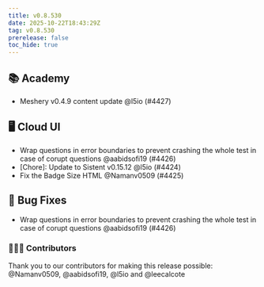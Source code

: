 ```yaml
---
title: v0.8.530
date: 2025-10-22T18:43:29Z
tag: v0.8.530
prerelease: false
toc_hide: true
---
```


## 📚 Academy

- Meshery v0.4.9 content update @l5io (#4427)

## 🖥 Cloud UI

- Wrap questions in error boundaries to prevent crashing the whole test in case of corupt questions @aabidsofi19 (#4426)
- [Chore]: Update to Sistent v0.15.12 @l5io (#4424)
- Fix the Badge Size HTML @Namanv0509 (#4425)

## 🐛 Bug Fixes

- Wrap questions in error boundaries to prevent crashing the whole test in case of corupt questions @aabidsofi19 (#4426)

### 👨🏽‍💻 Contributors

Thank you to our contributors for making this release possible:
@Namanv0509, @aabidsofi19, @l5io and @leecalcote

